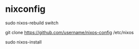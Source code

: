 # nixconfig

sudo nixos-rebuild switch


git clone https://github.com/username/nixos-config /etc/nixos

sudo nixos-install

